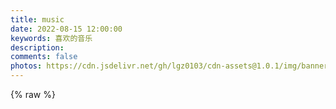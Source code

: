 ```yaml
---
title: music
date: 2022-08-15 12:00:00
keywords: 喜欢的音乐
description: 
comments: false
photos: https://cdn.jsdelivr.net/gh/lgz0103/cdn-assets@1.0.1/img/banner/music.jpg
---
```

{% raw %}
<meting-js
  server="netease"
  type="playlist"
  id="7591442445"
  mutex="true">
</meting-js>


